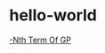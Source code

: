 # hello-world
[-Nth Term Of GP](https://github.com/banerjee-suchismita/hello-world/blob/suchi-readme/Text.txt)
